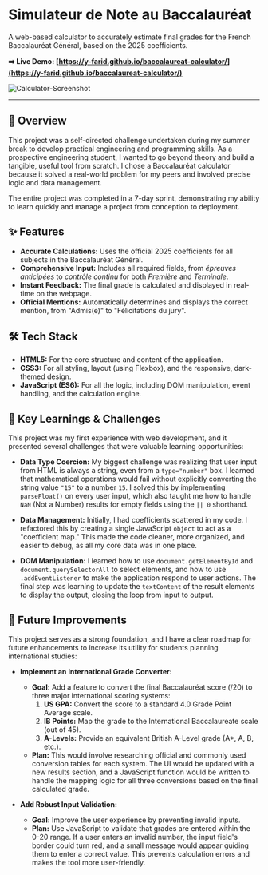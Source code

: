 # Simulateur de Note au Baccalauréat

A web-based calculator to accurately estimate final grades for the French Baccalauréat Général, based on the 2025 coefficients.

**➡️ Live Demo: [https://y-farid.github.io/baccalaureat-calculator/](https://y-farid.github.io/baccalaureat-calculator/)**

![Calculator-Screenshot](https://github.com/user-attachments/assets/fa2cae34-fb02-41f3-90c9-d597e18d7b0b)

---

## 🚀 Overview

This project was a self-directed challenge undertaken during my summer break to develop practical engineering and programming skills. As a prospective engineering student, I wanted to go beyond theory and build a tangible, useful tool from scratch. I chose a Baccalauréat calculator because it solved a real-world problem for my peers and involved precise logic and data management.

The entire project was completed in a 7-day sprint, demonstrating my ability to learn quickly and manage a project from conception to deployment.

## ✨ Features

*   **Accurate Calculations:** Uses the official 2025 coefficients for all subjects in the Baccalauréat Général.
*   **Comprehensive Input:** Includes all required fields, from *épreuves anticipées* to *contrôle continu* for both *Première* and *Terminale*.
*   **Instant Feedback:** The final grade is calculated and displayed in real-time on the webpage.
*   **Official Mentions:** Automatically determines and displays the correct mention, from "Admis(e)" to "Félicitations du jury".

## 🛠️ Tech Stack

*   **HTML5:** For the core structure and content of the application.
*   **CSS3:** For all styling, layout (using Flexbox), and the responsive, dark-themed design.
*   **JavaScript (ES6):** For all the logic, including DOM manipulation, event handling, and the calculation engine.

## 🧠 Key Learnings & Challenges

This project was my first experience with web development, and it presented several challenges that were valuable learning opportunities:

*   **Data Type Coercion:** My biggest challenge was realizing that user input from HTML is always a string, even from a `type="number"` box. I learned that mathematical operations would fail without explicitly converting the string value `"15"` to a number `15`. I solved this by implementing `parseFloat()` on every user input, which also taught me how to handle `NaN` (Not a Number) results for empty fields using the `|| 0` shorthand.

*   **Data Management:** Initially, I had coefficients scattered in my code. I refactored this by creating a single JavaScript `object` to act as a "coefficient map." This made the code cleaner, more organized, and easier to debug, as all my core data was in one place.

*   **DOM Manipulation:** I learned how to use `document.getElementById` and `document.querySelectorAll` to select elements, and how to use `.addEventListener` to make the application respond to user actions. The final step was learning to update the `textContent` of the result elements to display the output, closing the loop from input to output.

## 🔮 Future Improvements

This project serves as a strong foundation, and I have a clear roadmap for future enhancements to increase its utility for students planning international studies:

*   **Implement an International Grade Converter:**
    *   **Goal:** Add a feature to convert the final Baccalauréat score (/20) to three major international scoring systems:
        1.  **US GPA:** Convert the score to a standard 4.0 Grade Point Average scale.
        2.  **IB Points:** Map the grade to the International Baccalaureate scale (out of 45).
        3.  **A-Levels:** Provide an equivalent British A-Level grade (A*, A, B, etc.).
    *   **Plan:** This would involve researching official and commonly used conversion tables for each system. The UI would be updated with a new results section, and a JavaScript function would be written to handle the mapping logic for all three conversions based on the final calculated grade.

*   **Add Robust Input Validation:**
    *   **Goal:** Improve the user experience by preventing invalid inputs.
    *   **Plan:** Use JavaScript to validate that grades are entered within the 0-20 range. If a user enters an invalid number, the input field's border could turn red, and a small message would appear guiding them to enter a correct value. This prevents calculation errors and makes the tool more user-friendly.
